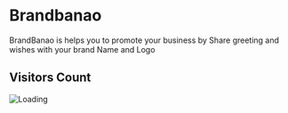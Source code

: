 # Brandbanao
BrandBanao is helps you to promote your business by Share greeting and wishes with your brand Name and Logo

## Visitors Count

<img align="left" src = "https://profile-counter.glitch.me/Brandbanao/count.svg" alt ="Loading">
